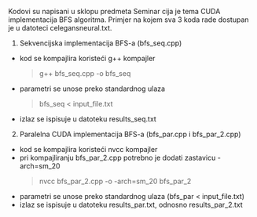 Kodovi su napisani u sklopu predmeta Seminar cija je tema CUDA implementacija BFS algoritma.
Primjer na kojem sva 3 koda rade dostupan je u datoteci celegansneural.txt.

1. Sekvencijska implementacija BFS-a (bfs_seq.cpp)
  - kod se kompajlira koristeći g++ kompajler
      > g++ bfs_seq.cpp -o bfs_seq
  - parametri se unose preko standardnog ulaza
      > bfs_seq < input_file.txt
  - izlaz se ispisuje u datoteku results_seq.txt

2. Paralelna CUDA implementacija BFS-a (bfs_par.cpp i bfs_par_2.cpp)
  - kod se kompajlira koristeći nvcc kompajler
  - pri kompajliranju bfs_par_2.cpp potrebno je dodati zastavicu -arch=sm_20
      > nvcc bfs_par_2.cpp -o -arch=sm_20 bfs_par_2
  - parametri se unose preko standardnog ulaza (bfs_par < input_file.txt)
  - izlaz se ispisuje u datoteku results_par.txt, odnosno results_par_2.txt
